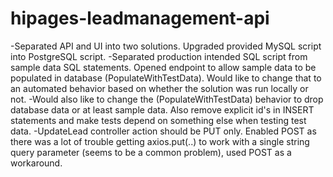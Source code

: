 # hipages-leadmanagement-api

-Separated API and UI into two solutions. Upgraded provided MySQL script into PostgreSQL script.
-Separated production intended SQL script from sample data SQL statements. Opened endpoint to allow sample data to be populated in database (PopulateWithTestData). Would like to change that to an automated behavior based on whether the solution was run locally or not.
-Would also like to change the (PopulateWithTestData) behavior to drop database data or at least sample data. Also remove explicit id's in INSERT statements and make tests depend on something else when testing test data.
-UpdateLead controller action should be PUT only. Enabled POST as there was a lot of trouble getting axios.put(..) to work with a single string query parameter (seems to be a common problem), used POST as a workaround.
